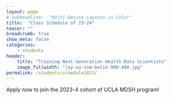 ```yaml
---
layout: page
# subheadline:  "Multi-Device Layouts in Color"
title:  "Class Schedule of 23-24"
teaser: ""
breadcrumb: true
show_meta: false
categories:
    - students
header:
    title: "Training Next-Generation Health Data Scientists"
    image_fullwidth: "jay-xu-tom-belin-900-400.jpg"
permalink: /students/schedule2023/
---
```


Apply now to join the 2023-4 cohort of UCLA MDSH program!
